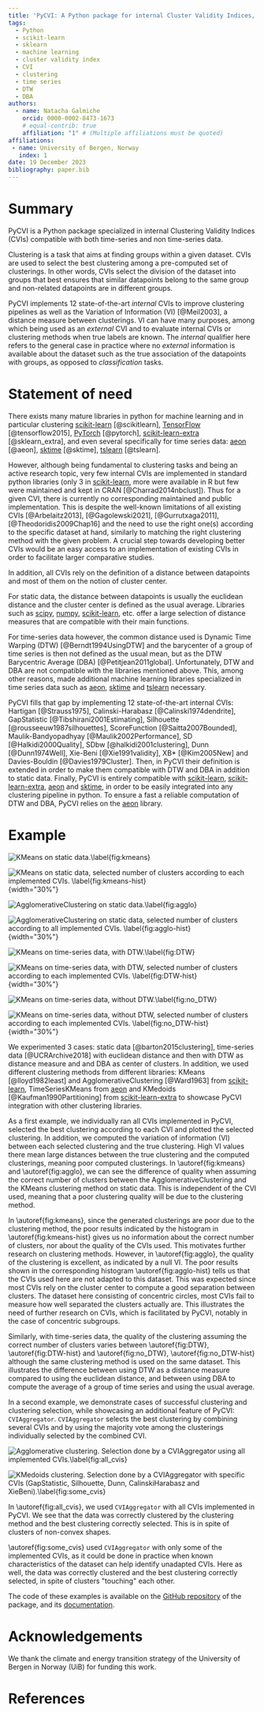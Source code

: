 ```yaml
---
title: 'PyCVI: A Python package for internal Cluster Validity Indices, compatible with time-series data'
tags:
  - Python
  - scikit-learn
  - sklearn
  - machine learning
  - cluster validity index
  - CVI
  - clustering
  - time series
  - DTW
  - DBA
authors:
  - name: Natacha Galmiche
    orcid: 0000-0002-8473-1673
    # equal-contrib: true
    affiliation: "1" # (Multiple affiliations must be quoted)
affiliations:
 - name: University of Bergen, Norway
   index: 1
date: 19 December 2023
bibliography: paper.bib
---
```


# Summary

PyCVI is a Python package specialized in internal Clustering Validity Indices (CVIs) compatible with both time-series and non time-series data.

Clustering is a task that aims at finding groups within a given dataset. CVIs are used to select the best clustering among a pre-computed set of clusterings. In other words, CVIs select the division of the dataset into groups that best ensures that similar datapoints belong to the same group and non-related datapoints are in different groups.

PyCVI implements 12 state-of-the-art *internal* CVIs to improve clustering pipelines as well as the Variation of Information (VI) [@Meil2003], a distance measure between clusterings. VI can have many purposes, among which being used as an *external* CVI and to evaluate internal CVIs or clustering methods when true labels are known. The *internal* qualifier here refers to the general case in practice where no *external* information is available about the dataset such as the true association of the datapoints with groups, as opposed to *classification* tasks.

# Statement of need

There exists many mature libraries in python for machine learning and in particular clustering [scikit-learn](https://scikit-learn.org/stable/index.html) [@scikitlearn], [TensorFlow](https://www.tensorflow.org/) [@tensorflow2015], [PyTorch](https://pytorch.org/) [@pytorch], [scikit-learn-extra](https://scikit-learn-extra.readthedocs.io/en/stable/) [@sklearn_extra], and even several specifically for time series data: [aeon](https://www.aeon-toolkit.org/en/latest/index.html) [@aeon], [sktime](https://www.sktime.net/en/stable/index.html) [@sktime], [tslearn](https://tslearn.readthedocs.io/en/stable/) [@tslearn].

However, although being fundamental to clustering tasks and being an active research topic, very few internal CVIs are implemented in standard python libraries (only 3 in [scikit-learn](https://scikit-learn.org/stable/index.html), more were available in R but few were maintained and kept in CRAN [@Charrad2014nbclust]). Thus for a given CVI, there is currently no corresponding maintained and public implementation. This is despite the well-known limitations of all existing CVIs [@Arbelaitz2013], [@Gagolewski2021], [@Gurrutxaga2011], [@Theodoridis2009Chap16] and the need to use the right one(s) according to the specific dataset at hand, similarly to matching the right clustering method with the given problem. A crucial step towards developing better CVIs would be an easy access to an implementation of existing CVIs in order to facilitate larger comparative studies.

In addition, all CVIs rely on the definition of a distance between datapoints and most of them on the notion of cluster center.

For static data, the distance between datapoints is usually the euclidean distance and the cluster center is defined as the usual average. Libraries such as [scipy](https://docs.scipy.org/doc/scipy/index.html), [numpy](https://numpy.org/doc/stable/), [scikit-learn](https://scikit-learn.org/stable/index.html), etc. offer a large selection of distance measures that are compatible with their main functions.

For time-series data however, the common distance used is Dynamic Time Warping (DTW) [@Berndt1994UsingDTW] and the barycenter of a group of time series is then not defined as the usual mean, but as the DTW Barycentric Average (DBA) [@Petitjean2011global]. Unfortunately, DTW and DBA are not compatible with the libraries mentioned above. This, among other reasons, made additional machine learning libraries specialized in time series data such as [aeon](https://www.aeon-toolkit.org/en/latest/index.html), [sktime](https://www.sktime.net/en/stable/index.html) and [tslearn](https://tslearn.readthedocs.io/en/stable/) necessary.

PyCVI fills that gap by implementing 12 state-of-the-art internal CVIs: Hartigan [@Strauss1975], Calinski-Harabasz [@Calinski1974dendrite], GapStatistic [@Tibshirani2001Estimating], Silhouette [@rousseeuw1987silhouettes], ScoreFunction [@Saitta2007Bounded], Maulik-Bandyopadhyay [@Maulik2002Performance], SD [@Halkidi2000Quality], SDbw [@halkidi2001clustering], Dunn [@Dunn1974Well], Xie-Beni [@Xie1991validity], XB* [@Kim2005New] and Davies-Bouldin [@Davies1979Cluster]. Then, in PyCVI their definition is extended in order to make them compatible with DTW and DBA in addition to static data. Finally, PyCVI is entirely compatible with [scikit-learn](https://scikit-learn.org/stable/index.html), [scikit-learn-extra](https://scikit-learn-extra.readthedocs.io/en/stable/), [aeon](https://www.aeon-toolkit.org/en/latest/index.html) and [sktime](https://www.sktime.net/en/stable/index.html), in order to be easily integrated into any clustering pipeline in python. To ensure a fast a reliable computation of DTW and DBA, PyCVI relies on the [aeon](https://www.aeon-toolkit.org/en/latest/index.html) library.

# Example

![KMeans on static data.\label{fig:kmeans}](./Barton_data_KMeans.png)

![KMeans on static data, selected number of clusters according to each implemented CVIs. \label{fig:kmeans-hist}](./Barton_data_KMeans-histogram.png){width="30%"}

![AgglomerativeClustering on static data.\label{fig:agglo}](./Barton_data_AgglomerativeClustering_Single.png)

![AgglomerativeClustering on static data, selected number of clusters according to all implemented CVIs. \label{fig:agglo-hist}](./Barton_data_AgglomerativeClustering_Single-histogram.png){width="30%"}

![KMeans on time-series data, with DTW.\label{fig:DTW}](./UCR_data_DTW_TimeSeriesKMeans.png)

![KMeans on time-series data, with DTW, selected number of clusters according to each implemented CVIs. \label{fig:DTW-hist}](./UCR_data_DTW_TimeSeriesKMeans-histogram.png){width="30%"}

![KMeans on time-series data, without DTW.\label{fig:no_DTW}](./UCR_data_no_DTW_KMeans.png)

![KMeans on time-series data, without DTW, selected number of clusters according to each implemented CVIs. \label{fig:no_DTW-hist}](./UCR_data_no_DTW_KMeans-histogram.png){width="30%"}

We experimented 3 cases: static data [@barton2015clustering], time-series data [@UCRArchive2018] with euclidean distance and then with DTW as distance measure and and DBA as center of clusters. In addition, we used different clustering methods from different libraries: KMeans [@lloyd1982least] and AgglomerativeClustering [@Ward1963] from [scikit-learn](https://scikit-learn.org/stable/index.html), TimeSeriesKMeans from [aeon](https://www.aeon-toolkit.org/en/latest/index.html) and KMedoids [@Kaufman1990Partitioning] from [scikit-learn-extra](https://scikit-learn-extra.readthedocs.io/en/stable/) to showcase PyCVI integration with other clustering libraries.

As a first example, we individually ran all CVIs implemented in PyCVI, selected the best clustering according to each CVI and plotted the selected clustering. In addition, we computed the variation of information (VI) between each selected clustering and the true clustering. High VI values there mean large distances between the true clustering and the computed clusterings, meaning poor computed clusterings. In \autoref{fig:kmeans} and \autoref{fig:agglo}, we can see the difference of quality when assuming the correct number of clusters between the AgglomerativeClustering and the KMeans clustering method on static data. This is independent of the CVI used, meaning that a poor clustering quality will be due to the clustering method.

In \autoref{fig:kmeans}, since the generated clusterings are poor due to the clustering method, the poor results indicated by the histogram in \autoref{fig:kmeans-hist} gives us no information about the correct number of clusters, nor about the quality of the CVIs used. This motivates further research on clustering methods. However, in \autoref{fig:agglo}, the quality of the clustering is excellent, as indicated by a null VI. The poor results shown in the corresponding histogram \autoref{fig:agglo-hist} tells us that the CVIs used here are not adapted to this dataset. This was expected since most CVIs rely on the cluster center to compute a good separation between clusters. The dataset here consisting of concentric circles, most CVIs fail to measure how well separated the clusters actually are. This illustrates the need of further research on CVIs, which is facilitated by PyCVI, notably in the case of concentric subgroups.

Similarly, with time-series data, the quality of the clustering assuming the correct number of clusters varies between \autoref{fig:DTW}, \autoref{fig:DTW-hist} and \autoref{fig:no_DTW}, \autoref{fig:no_DTW-hist} although the same clustering method is used on the same dataset. This illustrates the difference between using DTW as a distance measure compared to using the euclidean distance, and between using DBA to compute the average of a group of time series and using the usual average.

In a second example, we demonstrate cases of successful clustering and clustering selection, while showcasing an additional feature of PyCVI: `CVIAggregator`. `CVIAggregator` selects the best clustering by combining several CVIs and by using the majority vote among the clusterings individually selected by the combined CVI.

![Agglomerative clustering. Selection done by a CVIAggregator using all implemented CVIs.\label{fig:all_cvis}](./Barton_data_AgglomerativeClustering_Single-all_cvis.png)

![KMedoids clustering. Selection done by a CVIAggregator with specific CVIs (GapStatistic, Silhouette, Dunn, CalinskiHarabasz and XieBeni).\label{fig:some_cvis}](./Barton_data_KMedoids-specific_cvis.png)

In \autoref{fig:all_cvis}, we used `CVIAggregator` with all CVIs implemented in PyCVI. We see that the data was correctly clustered by the clustering method and the best clustering correctly selected. This is in spite of clusters of non-convex shapes.

\autoref{fig:some_cvis} used `CVIAggregator` with only some of the implemented CVIs, as it could be done in practice when known characteristics of the dataset can help identify unadapted CVIs. Here as well, the data was correctly clustered and the best clustering correctly selected, in spite of clusters "touching" each other.

The code of these examples is available on the [GitHub repository](https://github.com/nglm/pycvi) of the package, and its [documentation](https://pycvi.readthedocs.io/en/latest/).

# Acknowledgements

We thank the climate and energy transition strategy of the University of Bergen in Norway (UiB) for funding this work.

# References